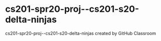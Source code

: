 # cs201-spr20-proj--cs201-s20-delta-ninjas
cs201-spr20-proj--cs201-s20-delta-ninjas created by GitHub Classroom
